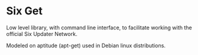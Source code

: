 Six Get
=============

Low level library, with command line interface, to facilitate working with the official Six Updater Network.

Modeled on aptitude (apt-get) used in Debian linux distributions.
